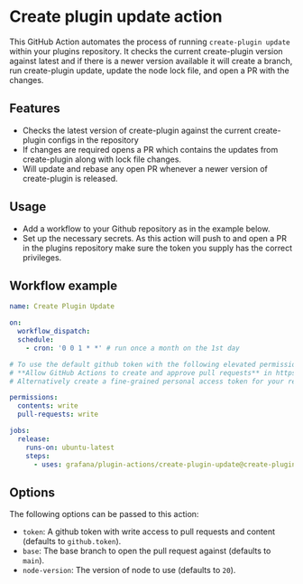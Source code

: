 # Create plugin update action

This GitHub Action automates the process of running `create-plugin update` within your plugins repository. It checks the current create-plugin version against latest and if there is a newer version available it will create a branch, run create-plugin update, update the node lock file, and open a PR with the changes.

## Features

- Checks the latest version of create-plugin against the current create-plugin configs in the repository
- If changes are required opens a PR which contains the updates from create-plugin along with lock file changes.
- Will update and rebase any open PR whenever a newer version of create-plugin is released.

## Usage

- Add a workflow to your Github repository as in the example below.
- Set up the necessary secrets. As this action will push to and open a PR in the plugins repository make sure the token you supply has the correct privileges.

## Workflow example

```yaml
name: Create Plugin Update

on:
  workflow_dispatch:
  schedule:
    - cron: '0 0 1 * *' # run once a month on the 1st day

# To use the default github token with the following elevated permissions make sure to check:
# **Allow GitHub Actions to create and approve pull requests** in https://github.com/USER_NAME/REPO_NAME/settings/actions.
# Alternatively create a fine-grained personal access token for your repository with `contents: read and write` and `pull requests: read and write` and pass it to the action.

permissions:
  contents: write
  pull-requests: write

jobs:
  release:
    runs-on: ubuntu-latest
    steps:
      - uses: grafana/plugin-actions/create-plugin-update@create-plugin-update/v1.0.1
```

## Options

The following options can be passed to this action:

- `token`: A github token with write access to pull requests and content (defaults to `github.token`).
- `base`: The base branch to open the pull request against (defaults to `main`).
- `node-version`: The version of node to use (defaults to `20`).
